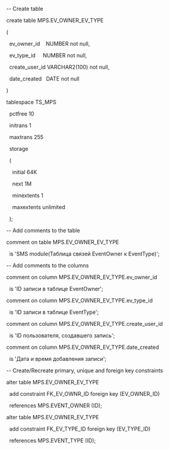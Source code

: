 -- Create table

create table MPS.EV_OWNER_EV_TYPE

(

  ev_owner_id    NUMBER not null,

  ev_type_id     NUMBER not null,

  create_user_id VARCHAR2(100) not null,

  date_created   DATE not null

)

tablespace TS_MPS

  pctfree 10

  initrans 1

  maxtrans 255

  storage

  (

    initial 64K

    next 1M

    minextents 1

    maxextents unlimited

  );

-- Add comments to the table

comment on table MPS.EV_OWNER_EV_TYPE

  is 'SMS module(Таблица связей EventOwner к EventType)';

-- Add comments to the columns

comment on column MPS.EV_OWNER_EV_TYPE.ev_owner_id

  is 'ID записи в таблице EventOwner';

comment on column MPS.EV_OWNER_EV_TYPE.ev_type_id

  is 'ID записи в таблице EventType';

comment on column MPS.EV_OWNER_EV_TYPE.create_user_id

  is 'ID пользователя, создавшего запись';

comment on column MPS.EV_OWNER_EV_TYPE.date_created

  is 'Дата и время добавления записи';

-- Create/Recreate primary, unique and foreign key constraints

alter table MPS.EV_OWNER_EV_TYPE

  add constraint FK_EV_OWNR_ID foreign key (EV_OWNER_ID)

  references MPS.EVENT_OWNER (ID);

alter table MPS.EV_OWNER_EV_TYPE

  add constraint FK_EV_TYPE_ID foreign key (EV_TYPE_ID)

  references MPS.EVENT_TYPE (ID);
